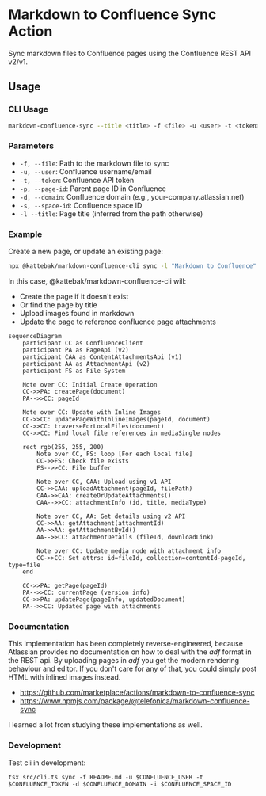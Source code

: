# Markdown to Confluence Sync Action

Sync markdown files to Confluence pages using the Confluence REST API v2/v1.

## Usage

### CLI Usage

```bash
markdown-confluence-sync --title <title> -f <file> -u <user> -t <token> -p <page_id> -d <domain> -s <space_id>
```

### Parameters

- `-f, --file`: Path to the markdown file to sync
- `-u, --user`: Confluence username/email
- `-t, --token`: Confluence API token
- `-p, --page-id`: Parent page ID in Confluence
- `-d, --domain`: Confluence domain (e.g., your-company.atlassian.net)
- `-s, --space-id`: Confluence space ID
- `-l --title`: Page title (inferred from the path otherwise)

### Example

Create a new page, or update an existing page:

```bash
npx @kattebak/markdown-confluence-cli sync -l "Markdown to Confluence" -f README.md -u $CONFLUENCE_USER -t $CONFLUENCE_TOKEN -d $CONFLUENCE_DOMAIN -i $CONFLUENCE_SPACE
```

In this case, @kattebak/markdown-confluence-cli will:

- Create the page if it doesn't exist
- Or find the page by title
- Upload images found in markdown
- Update the page to reference confluence page attachments

```mermaid
sequenceDiagram
    participant CC as ConfluenceClient
    participant PA as PageApi (v2)
    participant CAA as ContentAttachmentsApi (v1)
    participant AA as AttachmentApi (v2)
    participant FS as File System

    Note over CC: Initial Create Operation
    CC->>PA: createPage(document)
    PA-->>CC: pageId

    Note over CC: Update with Inline Images
    CC->>CC: updatePageWithInlineImages(pageId, document)
    CC->>CC: traverseForLocalFiles(document)
    CC->>CC: Find local file references in mediaSingle nodes

    rect rgb(255, 255, 200)
        Note over CC, FS: loop [For each local file]
        CC->>FS: Check file exists
        FS-->>CC: File buffer

        Note over CC, CAA: Upload using v1 API
        CC->>CAA: uploadAttachment(pageId, filePath)
        CAA->>CAA: createOrUpdateAttachments()
        CAA-->>CC: attachmentInfo (id, title, mediaType)

        Note over CC, AA: Get details using v2 API
        CC->>AA: getAttachment(attachmentId)
        AA->>AA: getAttachmentById()
        AA-->>CC: attachmentDetails (fileId, downloadLink)

        Note over CC: Update media node with attachment info
        CC->>CC: Set attrs: id=fileId, collection=contentId-pageId, type=file
    end

    CC->>PA: getPage(pageId)
    PA-->>CC: currentPage (version info)
    CC->>PA: updatePage(pageInfo, updatedDocument)
    PA-->>CC: Updated page with attachments

```

### Documentation

This implementation has been completely reverse-engineered, because Atlassian provides no documentation on how to deal with the _adf_ format in the REST api. By uploading pages in _adf_ you get the modern rendering behaviour and editor. If you don't care for any of that, you could simply post HTML with inlined images instead.

- https://github.com/marketplace/actions/markdown-to-confluence-sync
- https://www.npmjs.com/package/@telefonica/markdown-confluence-sync

I learned a lot from studying these implementations as well.

### Development

Test cli in development:

```
tsx src/cli.ts sync -f README.md -u $CONFLUENCE_USER -t $CONFLUENCE_TOKEN -d $CONFLUENCE_DOMAIN -i $CONFLUENCE_SPACE_ID
```
